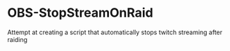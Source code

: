 # OBS-StopStreamOnRaid
Attempt at creating a script that automatically stops twitch streaming after raiding

